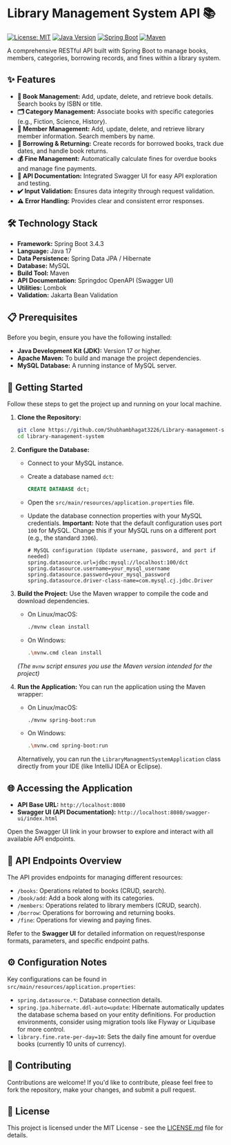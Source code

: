 # Library Management System API 📚

[![License: MIT](https://img.shields.io/badge/License-MIT-yellow.svg)](https://opensource.org/licenses/MIT) <!-- Example License Badge -->
[![Java Version](https://img.shields.io/badge/Java-17+-blue.svg)](https://www.oracle.com/java/technologies/javase/jdk17-archive-downloads.html)
[![Spring Boot](https://img.shields.io/badge/Spring%20Boot-3.4.3-brightgreen.svg)](https://spring.io/projects/spring-boot)
[![Maven](https://img.shields.io/badge/Build-Maven-orange.svg)](https://maven.apache.org/)

A comprehensive RESTful API built with Spring Boot to manage books, members, categories, borrowing records, and fines within a library system.

## ✨ Features

*   **📖 Book Management:** Add, update, delete, and retrieve book details. Search books by ISBN or title.
*   **🗂️ Category Management:** Associate books with specific categories (e.g., Fiction, Science, History).
*   **👥 Member Management:** Add, update, delete, and retrieve library member information. Search members by name.
*   **🔄 Borrowing & Returning:** Create records for borrowed books, track due dates, and handle book returns.
*   **💰 Fine Management:** Automatically calculate fines for overdue books and manage fine payments.
*   **📄 API Documentation:** Integrated Swagger UI for easy API exploration and testing.
*   **✔️ Input Validation:** Ensures data integrity through request validation.
*   **⚠️ Error Handling:** Provides clear and consistent error responses.

## 🛠️ Technology Stack

*   **Framework:** Spring Boot 3.4.3
*   **Language:** Java 17
*   **Data Persistence:** Spring Data JPA / Hibernate
*   **Database:** MySQL
*   **Build Tool:** Maven
*   **API Documentation:** Springdoc OpenAPI (Swagger UI)
*   **Utilities:** Lombok
*   **Validation:** Jakarta Bean Validation

## 📋 Prerequisites

Before you begin, ensure you have the following installed:

*   **Java Development Kit (JDK):** Version 17 or higher.
*   **Apache Maven:** To build and manage the project dependencies.
*   **MySQL Database:** A running instance of MySQL server.

## 🚀 Getting Started

Follow these steps to get the project up and running on your local machine.

1.  **Clone the Repository:**
    ```bash
    git clone https://github.com/Shubhambhagat3226/Library-management-system.git
    cd library-management-system
    ```

2.  **Configure the Database:**
    *   Connect to your MySQL instance.
    *   Create a database named `dct`:
        ```sql
        CREATE DATABASE dct;
        ```
    *   Open the `src/main/resources/application.properties` file.
    *   Update the database connection properties with your MySQL credentials. **Important:** Note that the default configuration uses port `100` for MySQL. Change this if your MySQL runs on a different port (e.g., the standard `3306`).

        ```properties
        # MySQL configuration (Update username, password, and port if needed)
        spring.datasource.url=jdbc:mysql://localhost:100/dct
        spring.datasource.username=your_mysql_username
        spring.datasource.password=your_mysql_password
        spring.datasource.driver-class-name=com.mysql.cj.jdbc.Driver
        ```

3.  **Build the Project:**
    Use the Maven wrapper to compile the code and download dependencies.
    *   On Linux/macOS:
        ```bash
        ./mvnw clean install
        ```
    *   On Windows:
        ```bash
        .\mvnw.cmd clean install
        ```
    *(The `mvnw` script ensures you use the Maven version intended for the project)*

4.  **Run the Application:**
    You can run the application using the Maven wrapper:
    *   On Linux/macOS:
        ```bash
        ./mvnw spring-boot:run
        ```
    *   On Windows:
        ```bash
        .\mvnw.cmd spring-boot:run
        ```
    Alternatively, you can run the `LibraryManagmentSystemApplication` class directly from your IDE (like IntelliJ IDEA or Eclipse).

## 🌐 Accessing the Application

*   **API Base URL:** `http://localhost:8080`
*   **Swagger UI (API Documentation):** `http://localhost:8080/swagger-ui/index.html`

Open the Swagger UI link in your browser to explore and interact with all available API endpoints.

## 🧭 API Endpoints Overview

The API provides endpoints for managing different resources:

*   `/books`: Operations related to books (CRUD, search).
*   `/book/add`: Add a book along with its categories.
*   `/members`: Operations related to library members (CRUD, search).
*   `/borrow`: Operations for borrowing and returning books.
*   `/fine`: Operations for viewing and paying fines.

Refer to the **Swagger UI** for detailed information on request/response formats, parameters, and specific endpoint paths.

## ⚙️ Configuration Notes

Key configurations can be found in `src/main/resources/application.properties`:

*   `spring.datasource.*`: Database connection details.
*   `spring.jpa.hibernate.ddl-auto=update`: Hibernate automatically updates the database schema based on your entity definitions. For production environments, consider using migration tools like Flyway or Liquibase for more control.
*   `library.fine.rate-per-day=10`: Sets the daily fine amount for overdue books (currently 10 units of currency).

## 🙌 Contributing

Contributions are welcome! If you'd like to contribute, please feel free to fork the repository, make your changes, and submit a pull request.

## 📄 License

This project is licensed under the MIT License - see the [LICENSE.md](LICENSE.md) file for details.
